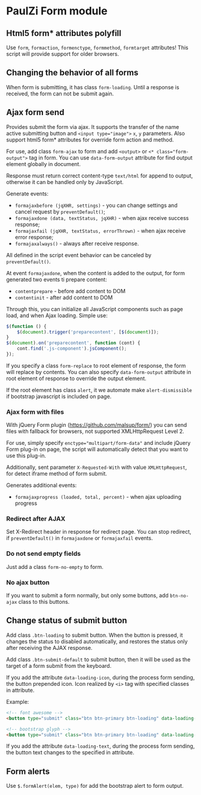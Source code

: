 # PaulZi Form module

## Html5 form* attributes polyfill

Use `form`, `formaction`, `formenctype`, `formmethod`, `formtarget` attributes! This script will provide support for older browsers.

## Changing the behavior of all forms

When form is submitting, it has class `form-loading`. Until a response is received, the form can not be submit again.

## Ajax form send

Provides submit the form via ajax. It supports the transfer of the name active submitting button and `<input type="image">` `x`, `y` parameters. Also support html5 form* attributes for override form action and method.

For use, add class `form-ajax` to form and add `<output>` or `<* class="form-output">` tag in form. You can use `data-form-output` attribute for find output element globally in document.

Response must return correct content-type `text/html` for append to output, otherwise it can be handled only by JavaScript.

Generate events:
- `formajaxbefore (jqXHR, settings)` - you can change settings and cancel request by `preventDefault()`;
- `formajaxdone (data, textStatus, jqXHR)` - when ajax receive success response;
- `formajaxfail (jqXHR, textStatus, errorThrown)` - when ajax receive error response;
- `formajaxalways()` - always after receive response.

All defined in the script event behavior can be canceled by `preventDefault()`.

At event `formajaxdone`, when the content is added to the output, for form generated two events ti prepare content:
- `contentprepare` - before add content to DOM
- `contentinit` - after add content to DOM

Through this, you can initialize all JavaScript components such as page load, and when Ajax loading. Simple use:
```javascript
$(function () {
    $(document).trigger('preparecontent', [$(document)]);
}
$(document).on('preparecontent', function (cont) {
    cont.find('.js-component').jsComponent();
});
```

If you specify a class `form-replace` to root element of response, the form will replace by contents. You can also specify `data-form-output` attribute in root element of response to override the output element.

If the root element has class `alert`, it we automate make `alert-dismissible` if bootstrap javascript is included on page.

### Ajax form with files

With jQuery Form plugin (https://github.com/malsup/form/) you can send files with fallback for browsers, not supported XMLHttpRequest Level 2.

For use, simply specify `enctype="multipart/form-data"` and include jQuery Form plug-in on page, the script will automatically detect that you want to use this plug-in.

Additionally, sent parameter `X-Requested-With` with value `XMLHttpRequest`, for detect iframe method of form submit.

Generates additional events:
- `formajaxprogress (loaded, total, percent)` - when ajax uploading progress

### Redirect after AJAX

Set X-Redirect header in response for redirect page. You can stop redirect, if `preventDefault()` in `formajaxdone` or `formajaxfail` events.

### Do not send empty fields

Just add a class `form-no-empty` to form.

### No ajax button

If you want to submit a form normally, but only some buttons, add `btn-no-ajax` class to this buttons.
 
 
## Change status of submit button

Add class `.btn-loading` to submit button. When the button is pressed, it changes the status to disabled automatically, and restores the status only after receiving the AJAX response.

Add class `.btn-submit-default` to submit button, then it will be used as the target of a form submit from the keyboard.

If you add the attribute `data-loading-icon`, during the process form sending, the button prepended icon. Icon realized by `<i>` tag with specified classes in attribute.

Example:
```html
<!-- font awesome -->
<button type="submit" class="btn btn-primary btn-loading" data-loading-icon="fa fa-refresh fa-spin">Submit</button>

<!-- bootstrap glyph -->
<button type="submit" class="btn btn-primary btn-loading" data-loading-icon="glyphicon glyphicon-refresh">Submit</button>
```

If you add the attribute `data-loading-text`, during the process form sending, the button text changes to the specified in attribute.

## Form alerts

Use `$.formAlert(elem, type)` for add the bootstrap alert to form output.